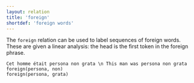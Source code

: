```yaml
---
layout: relation
title: 'foreign'
shortdef: 'foreign words'
---
```


The `foreign` relation can be used to label sequences of foreign words. These are given
a linear analysis: the head is the first token in the foreign phrase.

~~~ sdparse
Cet homme était persona non grata \n This man was persona non grata
foreign(persona, non)
foreign(persona, grata)
~~~
